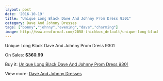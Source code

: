 ```yaml
---
layout: post
date: '2016-10-19'
title: "Unique Long Black Dave And Johnny Prom Dress 9301"
category: Dave And Johnny Dresses
tags: ["bonny","johnny","evening","dave","charming"]
image: http://www.neoformal.com/2058-thickbox_default/unique-long-black-dave-and-johnny-prom-dress-9301.jpg
---
```

Unique Long Black Dave And Johnny Prom Dress 9301

On Sales: **$360.99**
<a href="https://www.neoformal.com/en/dave-and-johnny-dresses/754-unique-long-black-dave-and-johnny-prom-dress-9301.html"><amp-img layout="responsive" width="600" height="600" src="//www.neoformal.com/2058-thickbox_default/unique-long-black-dave-and-johnny-prom-dress-9301.jpg" alt="Unique Long Black Dave And Johnny Prom Dress 9301 0" /></a>
<a href="https://www.neoformal.com/en/dave-and-johnny-dresses/754-unique-long-black-dave-and-johnny-prom-dress-9301.html"><amp-img layout="responsive" width="600" height="600" src="//www.neoformal.com/2059-thickbox_default/unique-long-black-dave-and-johnny-prom-dress-9301.jpg" alt="Unique Long Black Dave And Johnny Prom Dress 9301 1" /></a>

Buy it: [Unique Long Black Dave And Johnny Prom Dress 9301](https://www.neoformal.com/en/dave-and-johnny-dresses/754-unique-long-black-dave-and-johnny-prom-dress-9301.html "Unique Long Black Dave And Johnny Prom Dress 9301")

View more: [Dave And Johnny Dresses](https://www.neoformal.com/en/9-dave-and-johnny-dresses "Dave And Johnny Dresses")